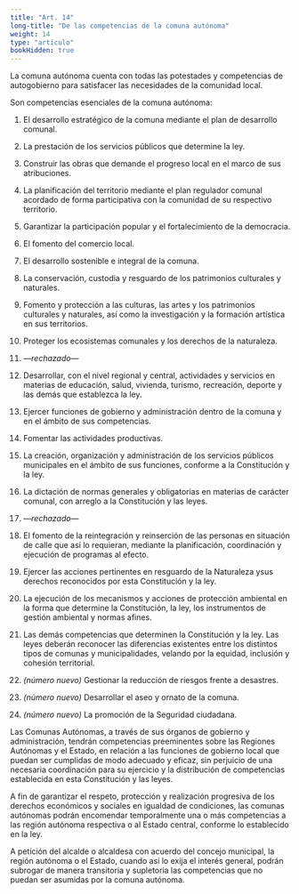 ```yaml
---
title: "Art. 14"
long-title: "De las competencias de la comuna autónoma"
weight: 14
type: "articulo"
bookHidden: true
---
```

La comuna autónoma cuenta con todas las potestades y competencias de autogobierno para satisfacer las necesidades de la comunidad local.

Son competencias esenciales de la comuna autónoma:

1. El desarrollo estratégico de la comuna mediante el plan de desarrollo comunal.

2. La prestación de los servicios públicos que determine la ley.

3. Construir las obras que demande el progreso local en el marco de sus atribuciones.
 
4. La planificación del territorio mediante el plan regulador comunal acordado de forma participativa con la comunidad de su respectivo territorio.
 
5. Garantizar la participación popular y el fortalecimiento de la democracia.
 
6. El fomento del comercio local.
 
7. El desarrollo sostenible e integral de la comuna.
 
8. La conservación, custodia y resguardo de los patrimonios culturales y naturales.
 
9. Fomento y protección a las culturas, las artes y los patrimonios culturales y naturales, así como la investigación y la formación artística en sus territorios.
 
10. Proteger los ecosistemas comunales y los derechos de la naturaleza.

11. *—rechazado—*
 
12. Desarrollar, con el nivel regional y central, actividades y servicios en materias de educación, salud, vivienda, turismo, recreación, deporte y las demás que establezca la ley.
 
13. Ejercer funciones de gobierno y administración dentro de la comuna y en el ámbito de sus competencias.
 
14. Fomentar las actividades productivas.
 
15. La creación, organización y administración de los servicios públicos municipales en el ámbito de sus funciones, conforme a la Constitución y la ley.
 
16. La dictación de normas generales y obligatorias en materias de carácter comunal, con arreglo a la Constitución y las leyes.

17. *—rechazado—*

18. El fomento de la reintegración y reinserción de las personas en situación de calle que así lo requieran, mediante la planificación, coordinación y ejecución de programas al efecto.
 
19. Ejercer las acciones pertinentes en resguardo de la Naturaleza ysus derechos reconocidos por esta Constitución y la ley.
 
20. La ejecución de los mecanismos y acciones de protección ambiental en la forma que determine la Constitución, la ley, los instrumentos de gestión ambiental y normas afines.
 
21. Las demás competencias que determinen la Constitución y la ley. Las leyes deberán reconocer las diferencias existentes entre los distintos tipos de comunas y municipalidades, velando por la equidad, inclusión y cohesión territorial.

22. *(número nuevo)* Gestionar la reducción de riesgos frente a desastres.
 
23. *(número nuevo)* Desarrollar el aseo y ornato de la comuna.
 
24. *(número nuevo)* La promoción de la Seguridad ciudadana.
 
Las Comunas Autónomas, a través de sus órganos de gobierno y administración, tendrán competencias preeminentes sobre las Regiones Autónomas y el Estado, en relación a las funciones de gobierno local que puedan ser cumplidas de modo adecuado y eficaz, sin perjuicio de una necesaria coordinación para su ejercicio y la distribución de competencias establecida en esta Constitución y las leyes.

A fin de garantizar el respeto, protección y realización progresiva de los derechos económicos y sociales en igualdad de condiciones, las comunas autónomas podrán encomendar temporalmente una o más competencias a las región autónoma respectiva o al Estado central, conforme lo establecido en la ley.
 
A petición del alcalde o alcaldesa con acuerdo del concejo municipal, la región autónoma o el Estado, cuando así lo exija el interés general, podrán subrogar de manera transitoria y supletoria las competencias que no puedan ser asumidas por la comuna autónoma.
